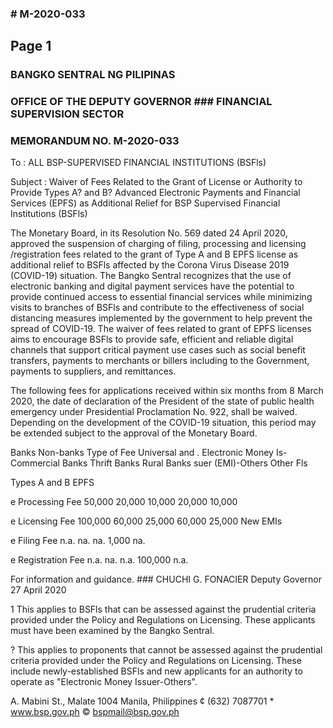 ### # M-2020-033

## Page 1

### BANGKO SENTRAL NG PILIPINAS

### OFFICE OF THE DEPUTY GOVERNOR ### FINANCIAL SUPERVISION SECTOR

### MEMORANDUM NO. M-2020-033

To : ALL BSP-SUPERVISED FINANCIAL INSTITUTIONS (BSFls)

Subject : Waiver of Fees Related to the Grant of License or Authority to Provide Types A? and B? Advanced Electronic Payments and Financial Services (EPFS) as Additional Relief for BSP Supervised Financial Institutions (BSFls)

The Monetary Board, in its Resolution No. 569 dated 24 April 2020, approved the suspension of charging of filing, processing and licensing /registration fees related to the grant of Type A and B EPFS license as additional relief to BSFls affected by the Corona Virus Disease 2019 (COVID-19) situation. The Bangko Sentral recognizes that the use of electronic banking and digital payment services have the potential to provide continued access to essential financial services while minimizing visits to branches of BSFls and contribute to the effectiveness of social distancing measures implemented by the government to help prevent the spread of COVID-19. The waiver of fees related to grant of EPFS licenses aims to encourage BSFls to provide safe, efficient and reliable digital channels that support critical payment use cases such as social benefit transfers, payments to merchants or billers including to the Government, payments to suppliers, and remittances.

The following fees for applications received within six months from 8 March 2020, the date of declaration of the President of the state of public health emergency under Presidential Proclamation No. 922, shall be waived. Depending on the development of the COVID-19 situation, this period may be extended subject to the approval of the Monetary Board.

Banks Non-banks Type of Fee Universal and . Electronic Money Is- Commercial Banks Thrift Banks Rural Banks suer (EMI)-Others Other Fls

Types A and B EPFS

e Processing Fee 50,000 20,000 10,000 20,000 10,000

e Licensing Fee 100,000 60,000 25,000 60,000 25,000 New EMIs

e Filing Fee n.a. na. na. 1,000 na.

e Registration Fee n.a. na. n.a. 100,000 n.a.

For information and guidance. ### CHUCHI G. FONACIER Deputy Governor 27 April 2020

1 This applies to BSFls that can be assessed against the prudential criteria provided under the Policy and Regulations on Licensing. These applicants must have been examined by the Bangko Sentral.

? This applies to proponents that cannot be assessed against the prudential criteria provided under the Policy and Regulations on Licensing. These include newly-established BSFls and new applicants for an authority to operate as "Electronic Money Issuer-Others".

A. Mabini St., Malate 1004 Manila, Philippines ¢ (632) 7087701 * www.bsp.gov.ph © bspmail@bsp.gov.ph 